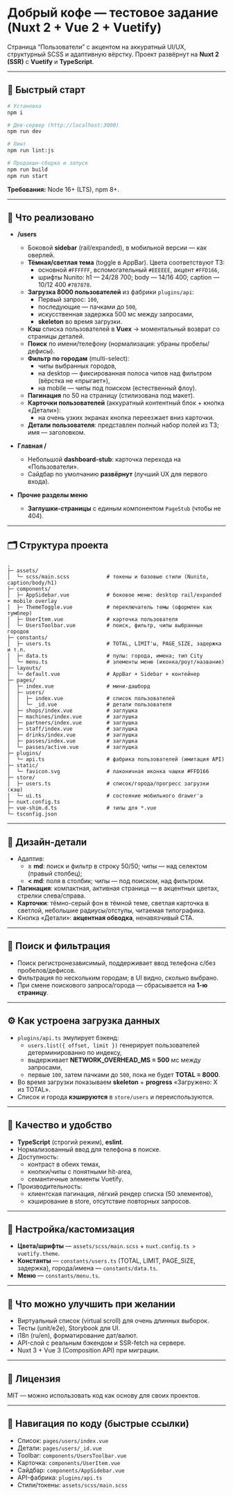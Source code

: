 # Добрый кофе — тестовое задание (Nuxt 2 + Vue 2 + Vuetify)

Страница “Пользователи” с акцентом на аккуратный UI/UX, структурный SCSS и адаптивную вёрстку. Проект развёрнут на **Nuxt 2 (SSR)** с **Vuetify** и **TypeScript**.

---

## 🚀 Быстрый старт

```bash
# Установка
npm i

# Дев-сервер (http://localhost:3000)
npm run dev

# Линт
npm run lint:js

# Продакшн-сборка и запуск
npm run build
npm run start
```

**Требования:** Node 16+ (LTS), npm 8+.

---

## 🧱 Что реализовано

- **/users**
  - Боковой **sidebar** (rail/expanded), в мобильной версии — как оверлей.
  - **Тёмная/светлая тема** (toggle в AppBar). Цвета соответствуют ТЗ:
    - основной `#FFFFFF`, вспомогательный `#EEEEEE`, акцент `#FFD166`,
    - шрифты Nunito: h1 — 24/28 700; body — 14/16 400; caption — 10/12 400 `#787878`.
  - **Загрузка 8000 пользователей** из фабрики `plugins/api`:
    - Первый запрос: `100`,
    - последующие — пачками до `500`,
    - искусственная задержка 500 мс между запросами,
    - **skeleton** во время загрузки.
  - **Кэш** списка пользователей в **Vuex** → моментальный возврат со страницы деталей.
  - **Поиск** по имени/телефону (нормализация: убраны пробелы/дефисы).
  - **Фильтр по городам** (multi-select):
    - чипы выбранных городов,
    - на desktop — фиксированная полоса чипов над фильтром (вёрстка не «прыгает»),
    - на mobile — чипы под поиском (естественный флоу).
  - **Пагинация** по 50 на страницу (стилизована под макет).
  - **Карточки пользователей** (аккуратный контентный блок + кнопка «Детали»):
    - на очень узких экранах кнопка переезжает вниз карточки.
  - **Детали пользователя**: представлен полный набор полей из ТЗ; имя — заголовком.

- **Главная /** 
  - Небольшой **dashboard-stub**: карточка перехода на «Пользователи».
  - Сайдбар по умолчанию **развёрнут** (лучший UX для первого входа).

- **Прочие разделы меню**
  - **Заглушки-страницы** с единым компонентом `PageStub` (чтобы не 404).

---

## 🗂 Структура проекта

```
.
├─ assets/
│  └─ scss/main.scss            # токены и базовые стили (Nunito, caption/body/h1)
├─ components/
│  ├─ AppSidebar.vue            # боковое меню: desktop rail/expanded + mobile overlay
│  ├─ ThemeToggle.vue           # переключатель темы (оформлен как тумблер)
│  ├─ UserItem.vue              # карточка пользователя
│  └─ UsersToolbar.vue          # поиск, фильтр, чипы выбранных городов
├─ constants/
│  ├─ users.ts                  # TOTAL, LIMIT'ы, PAGE_SIZE, задержка и т.п.
│  ├─ data.ts                   # пулы: города, имена; тип City
│  └─ menu.ts                   # элементы меню (иконка/роут/название)
├─ layouts/
│  └─ default.vue               # AppBar + Sidebar + контейнер
├─ pages/
│  ├─ index.vue                 # мини-дашборд
│  ├─ users/
│  │  ├─ index.vue              # список пользователей
│  │  └─ _id.vue                # детали пользователя
│  ├─ shops/index.vue           # заглушка
│  ├─ machines/index.vue        # заглушка
│  ├─ partners/index.vue        # заглушка
│  ├─ staff/index.vue           # заглушка
│  ├─ drinks/index.vue          # заглушка
│  ├─ passes/index.vue          # заглушка
│  └─ passes/active.vue         # заглушка
├─ plugins/
│  └─ api.ts                    # фабрика пользователей (имитация API)
├─ static/
│  └─ favicon.svg               # лаконичная иконка чашки #FFD166
├─ store/
│  ├─ users.ts                  # список/города/прогресс загрузки (кэш)
│  └─ ui.ts                     # состояние мобильного drawer'а
├─ nuxt.config.ts
├─ vue-shim.d.ts                # типы для *.vue
└─ tsconfig.json
```

---

## 🎨 Дизайн-детали

- Адаптив:
  - ≥ **md**: поиск и фильтр в строку 50/50; чипы — над селектом (правый столбец);
  - **< md**: поля в столбик; чипы — под поиском, над фильтром.
- **Пагинация**: компактная, активная страница — в акцентных цветах, стрелки слева/справа.
- **Карточки**: тёмно-серый фон в тёмной теме, светлая карточка в светлой, небольшие радиусы/отступы, читаемая типографика.
- Кнопка «Детали»: **акцентная обводка**, ненавязчивый CTA.

---

## 🔎 Поиск и фильтрация

- Поиск регистронезависимый, поддерживает ввод телефона с/без пробелов/дефисов.
- Фильтрация по нескольким городам; в UI видно, сколько выбрано.
- При смене поискового запроса/города — сбрасывается на **1-ю страницу**.

---

## ⚙️ Как устроена загрузка данных

- `plugins/api.ts` эмулирует бэкенд:
  - `users.list({ offset, limit })` генерирует пользователей детерминированно по индексу,
  - выдерживает **NETWORK_OVERHEAD_MS = 500** мс между запросами,
  - первые `100`, затем пачками до `500`, пока не будет **TOTAL = 8000**.
- Во время загрузки показываем **skeleton** + **progress** «Загружено: X из TOTAL».
- Список и города **кэшируются** в `store/users` и переиспользуются.

---

## 🧪 Качество и удобство

- **TypeScript** (строгий режим), **eslint**.
- Нормализованный ввод для телефона в поиске.
- Доступность:
  - контраст в обеих темах,
  - кнопки/чипы с понятными hit-area,
  - семантичные элементы Vuetify.
- Производительность:
  - клиентская пагинация, лёгкий рендер списка (50 элементов),
  - кэширование в store, отсутствие повторных запросов.

---

## 🔧 Настройка/кастомизация

- **Цвета/шрифты** — `assets/scss/main.scss` + `nuxt.config.ts > vuetify.theme`.
- **Константы** — `constants/users.ts` (TOTAL, LIMIT, PAGE_SIZE, задержка),
  города/имена — `constants/data.ts`.
- **Меню** — `constants/menu.ts`.

---

## 📌 Что можно улучшить при желании

- Виртуальный список (virtual scroll) для очень длинных выборок.
- Тесты (unit/e2e), Storybook для UI.
- i18n (ru/en), форматирование дат/валют.
- API-слой с реальным бэкендом и SSR-fetch на сервере.
- Nuxt 3 + Vue 3 (Composition API) при миграции.

---

## 📄 Лицензия

MIT — можно использовать код как основу для своих проектов.

---

## 🧭 Навигация по коду (быстрые ссылки)

- Список: `pages/users/index.vue`  
- Детали: `pages/users/_id.vue`  
- Toolbar: `components/UsersToolbar.vue`  
- Карточка: `components/UserItem.vue`  
- Сайдбар: `components/AppSidebar.vue`  
- API-фабрика: `plugins/api.ts`  
- Стили/токены: `assets/scss/main.scss`  
